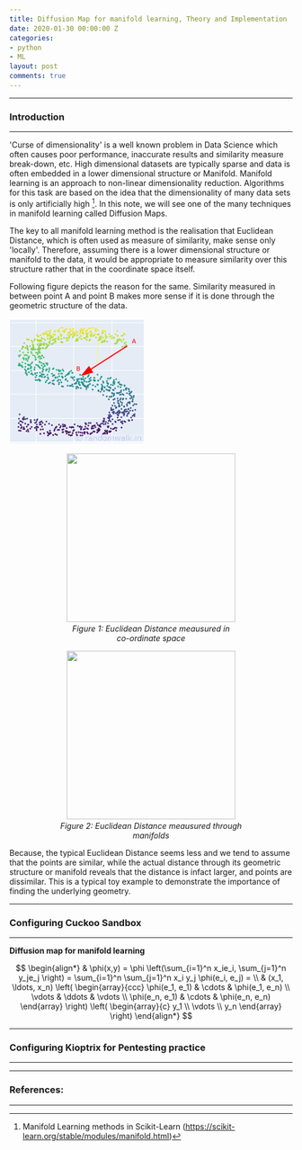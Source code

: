 ```yaml
---
title: Diffusion Map for manifold learning, Theory and Implementation
date: 2020-01-30 00:00:00 Z
categories:
- python
- ML
layout: post
comments: true
---
```


-----------------------
### Introduction
-----------------------
'Curse of dimensionality' is a well known problem in Data Science which often causes poor performance, inaccurate results and similarity measure break-down, etc. High dimensional datasets are typically sparse and data is often embedded in a lower dimensional structure or Manifold. Manifold learning is an approach to non-linear dimensionality reduction. Algorithms for this task are based on the idea that the dimensionality of many data sets is only artificially high [^1]. In this note, we will see one of the many techniques in manifold learning called Diffusion Maps.

The key to all manifold learning method is the realisation that Euclidean Distance, which is often used as measure of similarity, make sense only 'locally'. Therefore, assuming there is a lower dimensional structure or manifold to the data, it would be appropriate to measure similarity over this structure rather that in the coordinate space itself. 


Following figure depicts the reason for the same. Similarity measured in between point A and point B makes more sense if it is done through the geometric structure of the data.  

![alt](static/img/Diffusion_Map/original_figB.png)

<p align="center">
<img width="300" height="300" src="static/img/">
<br><em align="center">Figure 1: Euclidean Distance meausured in</br> co-ordinate space</em>
</p>

<p align="center">
  <img width="300" height="300" src="https://user-images.githubusercontent.com/279503/76152158-310c8180-60e2-11ea-8bbc-ec6a60c084d1.png">
<br><em align="center">Figure 2: Euclidean Distance meausured through</br> manifolds</em>
</p>





Because, the typical Euclidean Distance seems less and we tend to assume that the points are similar, while the actual distance through its geometric structure or manifold reveals that the distance is infact larger, and points are dissimilar. This is a typical toy example to demonstrate the importance of finding the underlying geometry.


-----------------------
### Configuring Cuckoo Sandbox
-----------------------

**Diffusion map for manifold learning**

$$
\begin{align*}
  & \phi(x,y) = \phi \left(\sum_{i=1}^n x_ie_i, \sum_{j=1}^n y_je_j \right)
  = \sum_{i=1}^n \sum_{j=1}^n x_i y_j \phi(e_i, e_j) = \\
  & (x_1, \ldots, x_n) \left( \begin{array}{ccc}
      \phi(e_1, e_1) & \cdots & \phi(e_1, e_n) \\
      \vdots & \ddots & \vdots \\
      \phi(e_n, e_1) & \cdots & \phi(e_n, e_n)
    \end{array} \right)
  \left( \begin{array}{c}
      y_1 \\
      \vdots \\
      y_n
    \end{array} \right)
\end{align*}
$$


-----------------------
### Configuring Kioptrix for Pentesting practice
-----------------------



-----------------------
### References:
-----------------------
[^1]: Manifold Learning methods in Scikit-Learn (https://scikit-learn.org/stable/modules/manifold.html)

